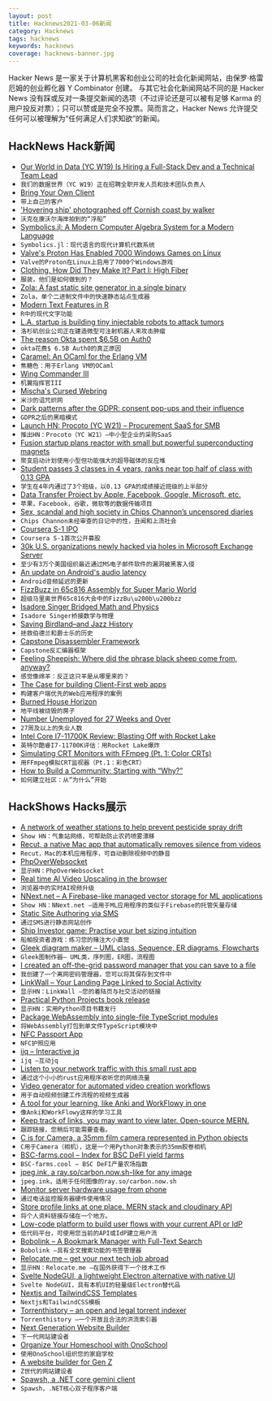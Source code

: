 ```yaml
---
layout: post
title: Hacknews2021-03-06新闻
category: Hacknews
tags: hacknews
keywords: hacknews
coverage: hacknews-banner.jpg
---
```


Hacker News 是一家关于计算机黑客和创业公司的社会化新闻网站，由保罗·格雷厄姆的创业孵化器 Y Combinator 创建。
与其它社会化新闻网站不同的是 Hacker News 没有踩或反对一条提交新闻的选项（不过评论还是可以被有足够 Karma 的用户投反对票）；只可以赞或是完全不投票。简而言之，Hacker News 允许提交任何可以被理解为“任何满足人们求知欲”的新闻。

## HackNews Hack新闻


- [Our World in Data (YC W19) Is Hiring a Full-Stack Dev and a Technical Team Lead](https://ourworldindata.org/jobs)
- `我们的数据世界（YC W19）正在招聘全职开发人员和技术团队负责人`
- [Bring Your Own Client](https://www.geoffreylitt.com/2021/03/05/bring-your-own-client.html)
- `带上自己的客户`
- ['Hovering ship' photographed off Cornish coast by walker](https://www.bbc.co.uk/news/uk-england-cornwall-56286719)
- `沃克在康沃尔海岸拍到的“浮船”`
- [Symbolics.jl: A Modern Computer Algebra System for a Modern Language](https://discourse.julialang.org/t/ann-symbolics-jl-a-modern-computer-algebra-system-for-a-modern-language/56251)
- `Symbolics.jl：现代语言的现代计算机代数系统`
- [Valve's Proton Has Enabled 7000 Windows Games on Linux](https://boilingsteam.com/7000-windows-games-working-on-linux-with-proton/)
- `Valve的Proton在Linux上启用了7000个Windows游戏`
- [Clothing, How Did They Make It? Part I: High Fiber](https://acoup.blog/2021/03/05/collections-clothing-how-did-they-make-it-part-i-high-fiber/)
- `服装，他们是如何做到的？`
- [Zola: A fast static site generator in a single binary](https://www.getzola.org/)
- `Zola，单个二进制文件中的快速静态站点生成器`
- [Modern Text Features in R](https://www.tidyverse.org/blog/2021/02/modern-text-features/)
- `R中的现代文字功能`
- [L.A. startup is building tiny injectable robots to attack tumors](https://www.latimes.com/business/technology/story/2021-03-04/this-la-company-is-building-tiny-medical-robots-to-inject-into-your-body)
- `洛杉矶创业公司正在建造微型可注射机器人来攻击肿瘤`
- [The reason Okta spent $6.5B on Auth0](https://supertokens.io/blog/the-real-reason-okta-spent-on-auth0)
- `okta花费$ 6.5B Auth0的真正原因`
- [Caramel: An OCaml for the Erlang VM](https://caramel.run)
- `焦糖色：用于Erlang VM的OCaml`
- [Wing Commander III](https://www.filfre.net/2021/03/wing-commander-iii/)
- `机翼指挥官III`
- [Mischa's Cursed Webring](https://cursed.lol)
- `米沙的诅咒织网`
- [Dark patterns after the GDPR: consent pop-ups and their influence](https://dl.acm.org/doi/10.1145/3313831.3376321)
- `GDPR之后的黑暗模式`
- [Launch HN: Procoto (YC W21) – Procurement SaaS for SMB](item?id=26357292)
- `推出HN：Procoto（YC W21）–中小型企业的采购SaaS`
- [Fusion startup plans reactor with small but powerful superconducting magnets](https://www.sciencemag.org/news/2021/03/fusion-startup-plans-reactor-small-powerful-superconducting-magnets)
- `聚变启动计划使用小型但功能强大的超导磁体的反应堆`
- [Student passes 3 classes in 4 years, ranks near top half of class with 0.13 GPA](https://foxbaltimore.com/news/project-baltimore/city-student-passes-3-classes-in-four-years-ranks-near-top-half-of-class-with-013-gpa)
- `学生在4年内通过了3个班级，以0.13 GPA的成绩接近班级的上半部分`
- [Data Transfer Project by Apple, Facebook, Google, Microsoft, etc.](https://datatransferproject.dev/)
- `苹果，Facebook，谷歌，微软等的数据传输项目`
- [Sex, scandal and high society in Chips Channon’s uncensored diaries](https://www.newstatesman.com/chips-channon-diaries-review-journals)
- `Chips Channon未经审查的日记中的性，丑闻和上流社会`
- [Coursera S-1 IPO](https://www.sec.gov/Archives/edgar/data/1651562/000119312521071525/d65490ds1.htm)
- `Coursera S-1首次公开募股`
- [30k U.S. organizations newly hacked via holes in Microsoft Exchange Server](https://krebsonsecurity.com/2021/03/at-least-30000-u-s-organizations-newly-hacked-via-holes-in-microsofts-email-software/)
- `至少有3万个美国组织最近通过MS电子邮件软件的漏洞被黑客入侵`
- [An update on Android's audio latency](https://android-developers.googleblog.com/2021/03/an-update-on-androids-audio-latency.html)
- `Android音频延迟的更新`
- [FizzBuzz in 65c816 Assembly for Super Mario World](https://computebeauty.com/posts/fbmw/index.html)
- `超级马里奥世界65c816大会中的FizzBu\u200b\u200bzz`
- [Isadore Singer Bridged Math and Physics](https://www.quantamagazine.org/isadore-singer-bridged-math-and-physics-20210304/)
- `Isadore Singer桥接数学与物理`
- [Saving Birdland–and Jazz History](https://www.newyorker.com/culture/cultural-comment/saving-birdland-and-jazz-history)
- `拯救伯德兰和爵士乐的历史`
- [Capstone Disassembler Framework](https://github.com/aquynh/capstone)
- `Capstone反汇编器框架`
- [Feeling Sheepish: Where did the phrase black sheep come from, anyway?](https://www.laphamsquarterly.org/roundtable/feeling-sheepish)
- `感觉像绵羊：反正这只羊是从哪里来的？`
- [The Case for building Client-First web apps](https://qbix.com/blog/2020/01/02/the-case-for-building-client-first-web-apps/)
- `构建客户端优先的Web应用程序的案例`
- [Burned House Horizon](https://en.wikipedia.org/wiki/Burned_house_horizon)
- `地平线被烧毁的房子`
- [Number Unemployed for 27 Weeks and Over](https://fred.stlouisfed.org/series/UEMP27OV)
- `27周及以上的失业人数`
- [Intel Core I7-11700K Review: Blasting Off with Rocket Lake](https://www.anandtech.com/show/16535/intel-core-i7-11700k-review-blasting-off-with-rocket-lake)
- `英特尔酷睿I7-11700K评估：用Rocket Lake爆炸`
- [Simulating CRT Monitors with FFmpeg (Pt. 1: Color CRTs)](https://int10h.org/blog/2021/01/simulating-crt-monitors-ffmpeg-pt-1-color/)
- `用FFmpeg模拟CRT监视器（Pt.1：彩色CRT）`
- [How to Build a Community: Starting with “Why?”](https://clrcrl.com/2021/03/03/how-to-build-a-community-why.html)
- `如何建立社区：从“为什么”开始`


## HackShows Hacks展示

- [ A network of weather stations to help prevent pesticide spray drift](https://cotl.com.au/launch.html)
- `Show HN：气象站网络，可帮助防止农药喷雾漂移`
- [ Recut, a native Mac app that automatically removes silence from videos](https://getrecut.com/)
- `Recut，Mac的本机应用程序，可自动删除视频中的静音`
- [ PhpOverWebsocket](https://github.com/nemiah/phpOverWebsocket)
- `显示HN：PhpOverWebsocket`
- [ Real time AI Video Upscaling in the browser](https://vectorly.io/)
- `浏览器中的实时AI视频升级`
- [ NNext.net – A Firebase-like managed vector storage for ML applications](item?id=26324850)
- `Show HN：NNext.net –适用于ML应用程序的类似于Firebase的托管矢量存储`
- [ Static Site Authoring via SMS](https://phasedust.com/)
- `通过SMS进行静态网站创作`
- [ Ship Investor game: Practise your bet sizing intuition](https://static.loop54.com/ship-investor.html)
- `船舶投资者游戏：练习您的赌注大小直觉`
- [ Gleek diagram maker – UML class, Sequence, ER diagrams, Flowcharts](https://www.gleek.io)
- `Gleek图制作器– UML类，序列图，ER图，流程图`
- [ I created an off-the-grid password manager that you can save to a file](https://www.passpilot.com/)
- `我创建了一个离网密码管理器，您可以将其保存到文件中`
- [ LinkWall – Your Landing Page Linked to Social Activity](https://linkwall.me)
- `显示HN：LinkWall –您的着陆页与社交活动的链接`
- [ Practical Python Projects book release](https://practicalpython.yasoob.me)
- `显示HN：实用Python项目书籍发行`
- [ Package WebAssembly into single-file TypeScript modules](https://github.com/gliese1337/wat2ts)
- `将WebAssembly打包到单文件TypeScript模块中`
- [ NFC Passport App](https://passportreader.app)
- `NFC护照应用`
- [ ijq – Interactive jq](https://sr.ht/~gpanders/ijq/)
- `ijq –互动jq`
- [ Listen to your network traffic with this small rust app](https://github.com/vvilhonen/nethoscope)
- `通过这个小小的rust应用程序收听您的网络流量`
- [ Video generator for automated video creation workflows](https://plainlyvideos.com/)
- `用于自动视频创建工作流程的视频生成器`
- [ A tool for your learning, like Anki and WorkFlowy in one](https://learnobittest.web.app/)
- `像Anki和WorkFlowy这样的学习工具`
- [ Keep track of links, you may want to view later. Open-source MERN.](https://github.com/amand33p/to-view-list-mern)
- `跟踪链接，您稍后可能需要查看。`
- [ C is for Camera, a 35mm film camera represented in Python objects](https://github.com/evildmp/C-is-for-Camera)
- `C用于Camera（相机），这是一个用Python对象表示的35mm胶卷相机`
- [ BSC-farms.cool – Index for BSC DeFI yield farms](https://bsc-farms.cool/)
- `BSC-farms.cool – BSC DeFI产量农场指数`
- [ jpeg.ink, a ray.so/carbon.now.sh-like for any image](https://jpeg.ink)
- `jpeg.ink，适用于任何图像的ray.so/carbon.now.sh`
- [ Monitor server hardware usage from phone](https://github.com/lab-ml/labml/blob/master/guides/hardware_monitoring.md)
- `通过电话监控服务器硬件使用情况`
- [ Store profile links at one place. MERN stack and cloudinary API](https://github.com/amand33p/profile-store-mern)
- `将个人资料链接存储在一个地方。 `
- [ Low-code platform to build user flows with your current API or IdP](https://www.arengu.com/)
- `低代码平台，可使用您当前的API或IdP建立用户流`
- [ Bobolink – A Bookmark Manager with Full-Text Search](http://bobolink.me/)
- `Bobolink –具有全文搜索功能的书签管理器`
- [ Relocate.me – get your next tech job abroad](https://relocate.me)
- `显示HN：Relocate.me –在国外获得下一个技术工作`
- [ Svelte NodeGUI, a lightweight Electron alternative with native UI](https://github.com/nodegui/svelte-nodegui)
- `Svelte NodeGUI，具有本机UI的轻量级Electron替代品`
- [ Nextjs and TailwindCSS Templates](https://nextails.com/)
- `Nextjs和TailwindCSS模板`
- [ Torrenthistory – an open and legal torrent indexer](https://torrenthistory.org/)
- `Torrenthistory –一个开放且合法的洪流索引器`
- [ Next Generation Website Builder](https://straw.page/start)
- `下一代网站建设者`
- [ Organize Your Homeschool with OnoSchool](https://www.onoschool.com)
- `使用OnoSchool组织您的家庭学校`
- [ A website builder for Gen Z](https://straw.page?utm)
- `Z世代的网站建设者`
- [ Spawsh, a .NET core gemini client](https://sr.ht/~jpgleeson/spawsh/)
- `Spawsh，.NET核心双子程序客户端`

